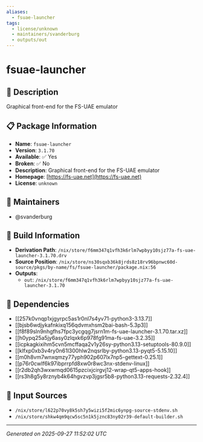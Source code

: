 ```yaml
---
aliases:
  - fsuae-launcher
tags:
  - license/unknown
  - maintainers/svanderburg
  - outputs/out
---
```


# fsuae-launcher

## 📝 Description

Graphical front-end for the FS-UAE emulator

## 📋 Package Information

- **Name**: `fsuae-launcher`
- **Version**: `3.1.70`
- **Available**: ✅ Yes
- **Broken**: ✅ No
- **Description**: Graphical front-end for the FS-UAE emulator
- **Homepage**: [https://fs-uae.net](https://fs-uae.net)
- **License**: `unknown`
## 👥 Maintainers

- @svanderburg


## 🔧 Build Information

- **Derivation Path**: `/nix/store/f6mm347q1vfh3k6rlm7wpbyy10sjz77a-fs-uae-launcher-3.1.70.drv`
- **Source Position**: `/nix/store/ns30sqxb36k8jrds8z18rv96bpnwc60d-source/pkgs/by-name/fs/fsuae-launcher/package.nix:56`
- **Outputs**:
  - `out`:  `/nix/store/f6mm347q1vfh3k6rlm7wpbyy10sjz77a-fs-uae-launcher-3.1.70`

## 🔗 Dependencies

- [[257k0vnqp1xjgyrpc5as1r0nl7s4yv71-python3-3.13.7]]
- [[bjsb6wdjykafnkixq156qdvmxhsm2bai-bash-5.3p3]]
- [[f8f89sln9nhgfhs7fpc3ycgqg7jsrn1m-fs-uae-launcher-3.1.70.tar.xz]]
- [[h0ypq25a5jy6asy0zlqxk6p978fg91ma-fs-uae-3.2.35]]
- [[icpkagkixihm5cvn5mcffaqa2v1y26sy-python3.13-setuptools-80.9.0]]
- [[klfxp0xb3v4ry0n61l300hlw2nqsrlby-python3.13-pyqt5-5.15.10]]
- [[m0h8vm7wnxqmzy77yph902p607lx7np5-gettext-0.25.1]]
- [[p76r0cwlf6k97ibprrpfd8xw0r8wc3nx-stdenv-linux]]
- [[r2db2qh3wxwmqd0615pzcixjcirgvj12-wrap-qt5-apps-hook]]
- [[rs3h8g5y8rznyb4k64hgvzvp3jgsr5b8-python3.13-requests-2.32.4]]

## 📁 Input Sources

- `/nix/store/l622p70vy8k5sh7y5wizi5f2mic6ynpg-source-stdenv.sh`
- `/nix/store/shkw4qm9qcw5sc5n1k5jznc83ny02r39-default-builder.sh`

---
*Generated on 2025-09-27 11:52:02 UTC*
